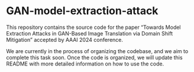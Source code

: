 # GAN-model-extraction-attack
This repository contains the source code for the paper “Towards Model Extraction Attacks in GAN-Based Image Translation via Domain Shift Mitigation” accepted by AAAI 2024 conference.

We are currently in the process of organizing the codebase, and we aim to complete this task soon. Once the code is organized, we will update this README with more detailed information on how to use the code.
